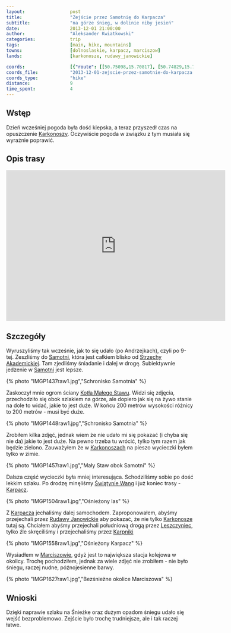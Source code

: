 ```yaml
---
layout:                 post
title:                  "Zejście przez Samotnię do Karpacza"
subtitle:               "na górze śnieg, w dolinie niby jesień"
date:                   2013-12-01 21:00:00
author:                 "Aleksander Kwiatkowski"
categories:             trip
tags:                   [main, hike, mountains]
towns:                  [dolnoslaskie, karpacz, marciszow]
lands:                  [karkonosze, rudawy_janowickie]

coords:                 [{"route": [[50.75098,15.70817], [50.74829,15.70410], [50.74992,15.69994], [50.75570,15.70260], [50.76501,15.70483], [50.77088,15.71470], [50.77576,15.71654], [50.77706,15.72633]], "type": "hike"}, {"route": [[50.80457,15.76705], [50.80278,15.78979], [50.81477,15.79142], [50.81873,15.80859], [50.82881,15.83425], [50.85049,15.85374], [50.85217,15.86979], [50.87254,15.88781], [50.87552,15.92352], [50.87931,15.92343], [50.87758,15.94463], [50.85011,15.98995], [50.85401,16.00325], [50.85277,16.00840]], "type": "car"}, {"route": [[50.85225,16.00965], [50.84992,16.01583], [50.85274,16.01819], [50.84540,16.01415], [50.84746,16.00480], [50.85079,16.00192], [50.85269,16.00506]], "type": "hike"}]
coords_file:            "2013-12-01-zejscie-przez-samotnie-do-karpacza.json"
coords_type:            "hike"
distance:               9
time_spent:             4
---
```


[wiki-karpacz]:                 https://pl.wikipedia.org/wiki/Karpacz
[wiki-strzecha]:                https://pl.wikipedia.org/wiki/Schronisko_PTTK_%E2%80%9EStrzecha_Akademicka%E2%80%9D
[wiki-karkonosze]:              https://pl.wikipedia.org/wiki/Karkonosze
[wiki-samotnia]:                https://pl.wikipedia.org/wiki/Schronisko_PTTK_%E2%80%9ESamotnia%E2%80%9D
[wiki-kociol]:                  https://pl.wikipedia.org/wiki/Kocio%C5%82_Ma%C5%82ego_Stawu
[wiki-wang]:                    https://pl.wikipedia.org/wiki/%C5%9Awi%C4%85tynia_Wang
[wiki-rudawy]:                  https://pl.wikipedia.org/wiki/Rudawy_Janowickie
[wiki-marciszow]:               https://pl.wikipedia.org/wiki/Marcisz%C3%B3w
[wiki-karpniki]:                https://pl.wikipedia.org/wiki/Karpniki
[wiki-leszczyniec]:             https://pl.wikipedia.org/wiki/Leszczyniec_(wojew%C3%B3dztwo_dolno%C5%9Bl%C4%85skie)

Wstęp
-----

Dzień wcześniej pogoda była dość kiepska, a teraz przyszedł czas na opuszczenie
[Karkonoszy][wiki-karkonosze]. Oczywiście pogoda w związku z tym musiała się
wyraźnie poprawić.

Opis trasy
----------

<iframe height='405' width='590' frameborder='0' allowtransparency='true' scrolling='no' src='https://www.strava.com/activities/334966829/embed/e697dd31d891b2a3c738b43e26a4d5c7809df42e'></iframe>

Szczegóły
---------

Wyruszyliśmy tak wcześnie, jak to się udało (po Andrzejkach), czyli po 9-tej.
Zeszliśmy do [Samotni][wiki-samotnia], która jest całkiem blisko od [Strzechy Akademickiej][wiki-strzecha].
Tam zjedliśmy śniadanie i dalej w drogę. Subiektywnie jedzenie w [Samotni][wiki-samotnia] jest lepsze.

{% photo "IMGP1437raw1.jpg","Schronisko Samotnia" %}

Zaskoczył mnie ogrom ściany [Kotła Małego Stawu][wiki-kociol]. Widzi się zdjęcia, przechodziło
się obok szlakiem na górze, ale dopiero jak się na żywo stanie na dole to widać, jakie to jest duże.
W końcu 200 metrów wysokości różnicy to 200 metrów - musi być duże.

{% photo "IMGP1448raw1.jpg","Schronisko Samotnia" %}

Zrobiłem kilka zdjęć, jednak wiem że nie udało mi się pokazać (i chyba się nie da)
jakie to jest duże. Na pewno trzeba tu wrócić, tylko tym razem jak będzie zielono.
Zauważyłem że w [Karkonoszach][wiki-karkonosze] na pieszo wycieczki byłem tylko w zimie.

{% photo "IMGP1457raw1.jpg","Mały Staw obok Samotni" %}

Dalsza część wycieczki była mniej interesująca. Schodziliśmy sobie po
dość lekkim szlaku. Po drodzę minęliśmy [Świątynie Wang][wiki-wang] i już koniec
trasy - [Karpacz][wiki-karpacz].

{% photo "IMGP1504raw1.jpg","Ośnieżony las" %}

Z [Karpacza][wiki-karpacz] jechaliśmy dalej samochodem. Zaproponowałem, abyśmy przejechali
przez [Rudawy Janowickie][wiki-rudawy] aby pokazać, że nie tylko [Karkonosze][wiki-karkonosze]
tutaj są. Chciałem abyśmy przejechali południową drogą przez [Leszczyniec][wiki-leszczyniec],
tylko źle skręciliśmy i przejechaliśmy przez [Karpniki][wiki-karpniki]

{% photo "IMGP1558raw1.jpg","Ośnieżony Karpacz" %}

Wysiadłem w [Marciszowie][wiki-marciszow], gdyż jest to największa stacja kolejowa w okolicy.
Trochę pochodziłem, jednak za wiele zdjęć nie zrobiłem - nie było śniegu, raczej nudne,
późnojesienne barwy.

{% photo "IMGP1627raw1.jpg","Bezśnieżne okolice Marciszowa" %}

Wnioski
-------

Dzięki naprawie szlaku na Śnieżke oraz dużym opadom śniegu udało się wejść bezproblemowo.
Zejście było trochę trudniejsze, ale i tak raczej łatwe.

